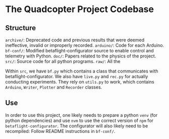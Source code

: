 # The Quadcopter Project Codebase

## Structure

`archive/`: Deprecated code and previous results that were deemed ineffective, invalid or improperly recorded.
`arduino/`: Code for each Arduino.
`bf-conf/`: Modified betaflight-configurator source to enable control and telemetry with Python.
`doc/`: Papers related to the physics of the project.
`src/`: Source code for all python programs.
`raw/`: All the 

Within `src`, we have `bf.py` which contains a class that communicates with betaflight-configurator. We also have `live.py` and `rec.py` for actually conducting experiments. They rely on `utils.py` to work, which contains `Arduino`, `Writer`, `Plotter` and `Recorder` classes.

## Use
In order to use this project, one likely needs to prepare a python `venv` (for python dependencies) and use `nvm` to use the correct version of `npm` for `betaflight-configurator`. The configurator will also likely need to be recompiled: Follow README instructions in `bf-conf/`.

